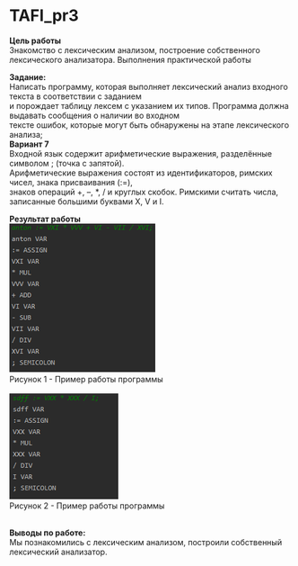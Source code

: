 # TAFI_pr3
<b>Цель работы</b>
<br>
Знакомство с лексическим анализом, построение собственного лексического анализатора.
Выполнения практической работы

<b>Задание:</b> <br>
Написать программу, которая выполняет лексический анализ входного текста в соответствии с заданием  <br>
и порождает таблицу лексем с указанием их типов. Программа должна выдавать сообщения о наличии во входном <br>
тексте ошибок, которые могут быть обнаружены на этапе лексического анализа; <br>
<b>Вариант 7</b> <br>
Входной язык содержит арифметические выражения, разделённые символом ; (точка с запятой). <br>
Арифметические выражения состоят из идентификаторов, римских чисел, знака присваивания (:=), <br>
знаков операций +, –, *, / и круглых скобок. Римскими считать числа, записанные большими буквами X, V и I. <br>

<b>Результат работы</b> <br>
<img src="images/Example1.png"><br>
Рисунок 1 - Пример работы программы<br>
<br>
<img src="images/Example2.png"><br>
Рисунок 2 - Пример работы программы<br>
<br>


<b>Выводы по работе:</b><br>
Мы познакомились с лексическим анализом, построили собственный
лексический анализатор.
